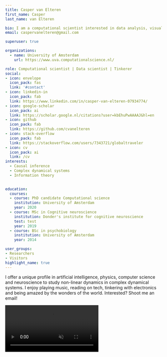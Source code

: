 ```yaml
---
title: Casper van Elteren
first_name: Casper 
last_name: van Elteren

bio: I am a computational scientist interested in data analysis, visualization and software engineering. 
email: caspervanelteren@gmail.com

superuser: true

organizations:
  - name: University of Amsterdam 
    url: https://www.uva.computationalscience.nl/

role: Computational scientist | Data scientist | Tinkerer
social:
- icon: envelope
  icon_pack: fas
  link: '#contact'
- icon: linkedin-in
  icon_pack: fab
  link: https://www.linkedin.com/in/casper-van-elteren-07934774/
- icon: google-scholar
  icon_pack: ai
  link: https://scholar.google.nl/citations?user=kbEhuPwAAAAJ&hl=en
- icon: github
  icon_pack: fab
  link: https://github.com/cvanelteren
- icon: stack-overflow
  icon_pack: fab
  link: https://stackoverflow.com/users/7343721/globaltraveler
- icon: cv
  icon_pack: ai
  link: /cv
interests:
  - Causal inference
  - Complex dynamical systems
  - Information theory
  

education:
  courses:
  - course: PhD candidate Computational science
    institution: University of Amsterdam
    year: 2020
  - course: MSc in Cognitive neuroscience
    institution: Donder's institute for cognitive neuroscience
    test: test
    year: 2019
  - course: BSc in psychobiology
    institution: University of Amsterdam
    year: 2014

user_groups:
- Researchers
- Visitors
highlight_name: true
---
```



<!-- <style> -->
<!-- * { -->
<!--   box-sizing: border-box; -->
<!-- } -->


<!-- .row { -->
<!--   display: flex; -->
<!--   flex-wrap: wrap; -->
<!--   padding: 0 4px; -->
<!--   align-items: top; -->
<!-- } -->

<!-- .column { -->
<!--   flex: 50%; -->
<!--   width:20%; -->
<!--   padding: 0 20px; -->
<!--   flex-flow: row wrap; -->
<!--   justify-content: flex-start; -->
<!-- } -->

<!-- .column img { -->
<!--   margin-top: 12px; -->
<!--   vertical-align: middle; -->
<!--   border-radius: 2%; -->
<!-- } -->
<!-- .column video{ -->
<!--   marign-top :0px -->
<!--   vertical-align; middle; -->
<!--   border-radius:2% -->
<!-- } -->
<!-- .experience .card-text, .experience .card-text p{ -->
<!-- color: #fff !important; -->
<!-- } -->

<!-- .col-1 {width: 8.33%;} -->
<!-- .col-2 {width: 16.66%;} -->
<!-- .col-3 {width: 25%;} -->
<!-- .col-4 {width: 33.33%;} -->
<!-- .col-5 {width: 41.66%;} -->
<!-- .col-6 {width: 50%;} -->
<!-- .col-7 {width: 58.33%;} -->
<!-- .col-8 {width: 66.66%;} -->
<!-- .col-9 {width: 75%;} -->
<!-- .col-10 {width: 83.33%;} -->
<!-- .col-11 {width: 91.66%;} -->
<!-- .col-12 {width: 100%;} -->

<!-- .col-sm-6 { -->
<!--   } -->

<!-- .responsive { -->
<!--   max-width: 50%; -->
<!--   height: auto; -->
<!-- } -->
<!-- </style> -->
I  offer  a  unique   profile  in  artificial  intelligence,
physics,   computer  science   and  neuroscience   to  study
non-linear dynamics  in complex  dynamical systems.  I enjoy
playing music,  reading on tech, tinkering  with electronics
and being  amazed by the  wonders of the  world. Interested?
Shoot me an email!

<!-- I offer a unique profile in artificial intelligence, physics, computer science and  neuroscience to study non-linear dynamics in complex dynamical systems. I enjoy playing music, reading on tech, tinkering with electronics and being amazed by the wonders of the world. Interested? Shoot me an email! -->

<!--    <video   playsinline    autoplay   muted>    <source
<!-- src="/files/logo_t.mp4">  -\->  Hello  there! Welcome  to  my -->
<!-- website. I like to write and share about data visualisation, -->
<!-- statistics, and using  C++, Python, Cython and  some Nim. My -->
<!-- latest work can be found below. -->

<video playsinline autoplay muted> <source src="/files/logo_t.webm">

<!-- <div class="row"> <div class="col-sm-4"> -->
<!-- <p  align="right">I offer  a  unique  profile in  artificial -->
<!-- intelligence, physics, computer  science and neuroscience to -->
<!-- study non-linear  dynamics in  complex dynamical  systems. I -->
<!-- enjoy  playing  music,  reading   on  tech,  tinkering  with -->
<!-- electronics and being amazed by  the wonders of the world. I -->
<!-- am always  looking for new opportunities.  Interested? Shoot -->
<!-- me   an    email!</p></div>   <div   class="col-sm-6"><video -->
<!-- playsinline autoplay muted> <source src="/files/logo_t.mp4"> -->
<!-- </video> -->

  <!-- <img src="/files/logo_casper.gif" class="center" vertical-align ="baseline" alt="logo"></div> -->
</div>

  <!-- <img class="responsive" src="files/slowpoke.gif" alt="this slowpoke moves" /> -->
